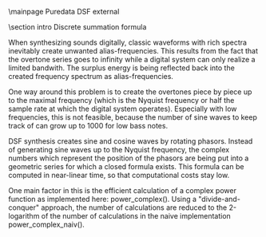 \mainpage Puredata DSF external

\section intro Discrete summation formula

When synthesizing sounds digitally,
classic waveforms with rich spectra
inevitably create unwanted alias-frequencies.
This results from the fact that the overtone
series goes to infinity while a digital system
can only realize a limited bandwith. The
surplus energy is being reflected back into
the created frequency spectrum as alias-frequencies.

One way around this problem is to create the
overtones piece by piece up to the maximal frequency
(which is the Nyquist frequency or half the sample
rate at which the digital system operates).
Especially with low frequencies, this is not
feasible, because the number of sine waves to
keep track of can grow up to 1000 for low
bass notes.

DSF synthesis creates sine and cosine waves
by rotating phasors. Instead of generating
sine waves up to the Nyquist frequency,
the complex numbers which represent the 
position of the phasors are being put into
a geometric series for which a closed
formula exists. This formula can be computed
in near-linear time, so that computational
costs stay low.

One main factor in this is the efficient
calculation of a complex power function
as implemented here: power_complex().
Using a "divide-and-conquer" approach,
the number of calculations are reduced
to the 2-logarithm of the number of calculations
in the naive implementation power_complex_naiv().



